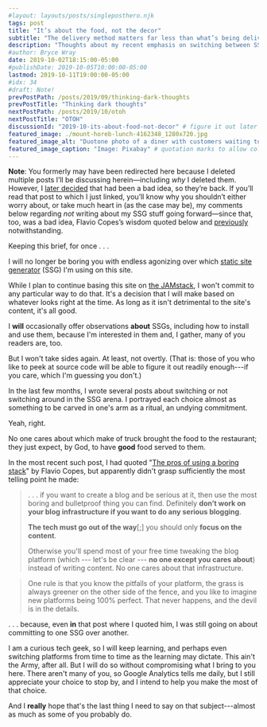 ```yaml
---
#layout: layouts/posts/singleposthero.njk
tags: post
title: "It’s about the food, not the decor"
subtitle: "The delivery method matters far less than what’s being delivered"
description: "Thoughts about my recent emphasis on switching between SSGs."
#author: Bryce Wray
date: 2019-10-02T18:15:00-05:00
#publishDate: 2019-10-05T10:00:00-05:00
lastmod: 2019-10-11T19:00:00-05:00
#idx: 34
#draft: Note!
prevPostPath: /posts/2019/09/thinking-dark-thoughts
prevPostTitle: "Thinking dark thoughts"
nextPostPath: /posts/2019/10/otoh
nextPostTitle: "OTOH"
discussionId: "2019-10-its-about-food-not-decor" # figure it out later
featured_image: ./mount-horeb-lunch-4162348_1280x720.jpg
featured_image_alt: "Duotone photo of a diner with customers waiting to be served"
featured_image_caption: "Image: Pixabay" # quotation marks to allow colon
---
```


<div className="yellowBox">
	<p><strong>Note</strong>: You formerly may have been redirected here because I deleted multiple posts I&rsquo;ll be discussing herein—including <em>why</em> I deleted them. However, I <a href="/posts/2019/10/otoh">later decided</a> that had been a bad idea, so they’re back. If you&rsquo;ll read that post to which I just linked, you&rsquo;ll know why you shouldn&rsquo;t either worry about, or take much heart in (as the case may be), my comments below regarding <em>not</em> writing about my SSG stuff going forward&mdash;since that, too, was a bad idea, Flavio Copes&rsquo;s wisdom quoted below and <a href="/posts/2019/09/back-with-hugo">previously</a> notwithstanding.</p>
</div>

Keeping this brief, for once&nbsp;.&nbsp;.&nbsp;.

I will no longer be boring you with endless agonizing over which [static site generator](https://staticgen.com) (SSG) I'm using on this site.

While I plan to continue basing this site on [the JAMstack](https://jamstack.org), I won't commit to any particular way to do that. It's a decision that I will make based on whatever looks right at the time. As long as it isn't detrimental to the site's content, it's all good.

I **will** occasionally offer observations **about** SSGs, including how to install and use them, because I'm interested in them and, I gather, many of you readers are, too.

But I won't take sides again. At least, not overtly. (That is: those of you who like to peek at source code will be able to figure it out readily enough---if you care, which I'm guessing you don't.)

In the last few months, I wrote several posts about switching or not switching around in the SSG arena. I portrayed each choice almost as  something to be carved in one's arm as a ritual, an undying commitment.

Yeah, right.

No one cares about which make of truck brought the food to the restaurant; they just expect, by God, to have **good** food served to them.

In the most recent such post, I had quoted "[The pros of using a boring stack](https://flaviocopes.com/boring-stack/)" by Flavio Copes, but apparently didn't grasp sufficiently the most telling point he made:

> .&nbsp;.&nbsp;. if you want to create a blog and be serious at it, then use the most boring and bulletproof thing you can find. Definitely **don’t work on your blog infrastructure if you want to do any serious blogging**.
> 
> **The tech must go out of the way**[;] you should only **focus on the content**.
> 
> Otherwise you'll spend most of your free time tweaking the blog platform (which --- let's be clear --- **no one except you cares about**) instead of writing content. No one cares about that infrastructure.

> One rule is that you know the pitfalls of your platform, the grass is always greener on the other side of the fence, and you like to imagine new platforms being 100% perfect. That never happens, and the devil is in the details.

.&nbsp;.&nbsp;.&nbsp;because, even **in** that post where I quoted him, I was still going on about committing to one SSG over another.

I am a curious tech geek, so I will keep learning, and perhaps even switching platforms from time to time as the learning may dictate. This ain't the Army, after all. But I will do so without compromising what I bring to you here. There aren't many of you, so Google Analytics tells me daily, but I still appreciate your choice to stop by, and I intend to help you make the most of that choice.

And I **really** hope that's the last thing I need to say on that subject---almost as much as some of you probably do.
